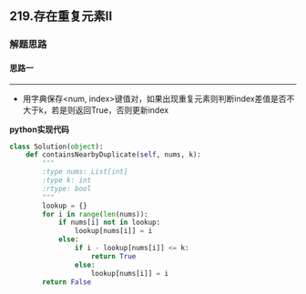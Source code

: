 ## 219.存在重复元素II
### 解题思路
#### 思路一
****
- 用字典保存<num, index>键值对，如果出现重复元素则判断index差值是否不大于k，若是则返回True，否则更新index

**python实现代码**

```python
class Solution(object):
    def containsNearbyDuplicate(self, nums, k):
        """
        :type nums: List[int]
        :type k: int
        :rtype: bool
        """
        lookup = {}
        for i in range(len(nums)):
            if nums[i] not in lookup:
                lookup[nums[i]] = i
            else:
                if i - lookup[nums[i]] <= k:
                    return True
                else:
                    lookup[nums[i]] = i
        return False

```

